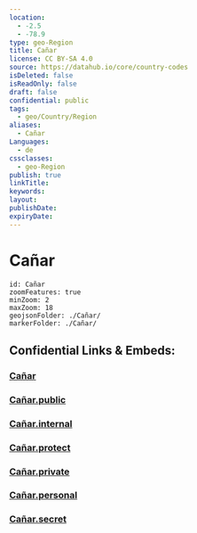 ```yaml
---
location:
  - -2.5
  - -78.9
type: geo-Region
title: Cañar
license: CC BY-SA 4.0
source: https://datahub.io/core/country-codes
isDeleted: false
isReadOnly: false
draft: false
confidential: public
tags:
  - geo/Country/Region
aliases:
  - Cañar
Languages:
  - de
cssclasses:
  - geo-Region
publish: true
linkTitle:
keywords:
layout:
publishDate:
expiryDate:
---
```


# Cañar

```leaflet
id: Cañar
zoomFeatures: true 
minZoom: 2 
maxZoom: 18
geojsonFolder: ./Cañar/
markerFolder: ./Cañar/
```


## Confidential Links & Embeds: 

### [Cañar](/_Standards/Earth/Continent/America~South/Ecuador/provinces~Equador/Cañar.md) 

### [Cañar.public](/_public/Earth/Continent/America~South/Ecuador/provinces~Equador/Cañar.public.md) 

### [Cañar.internal](/_internal/Earth/Continent/America~South/Ecuador/provinces~Equador/Cañar.internal.md) 

### [Cañar.protect](/_protect/Earth/Continent/America~South/Ecuador/provinces~Equador/Cañar.protect.md) 

### [Cañar.private](/_private/Earth/Continent/America~South/Ecuador/provinces~Equador/Cañar.private.md) 

### [Cañar.personal](/_personal/Earth/Continent/America~South/Ecuador/provinces~Equador/Cañar.personal.md) 

### [Cañar.secret](/_secret/Earth/Continent/America~South/Ecuador/provinces~Equador/Cañar.secret.md)

